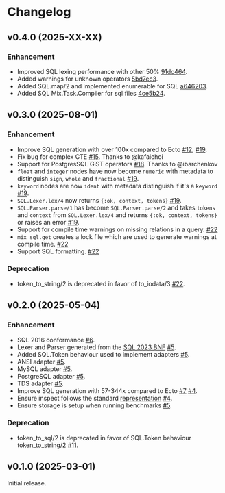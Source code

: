 <!--
# SPDX-License-Identifier: Apache-2.0
# SPDX-FileCopyrightText: 2025 DBVisor
-->

# Changelog

## v0.4.0 (2025-XX-XX)

### Enhancement
 - Improved SQL lexing performance with other 50%  [91dc464](https://github.com/elixir-dbvisor/sql/commit/91dc464242d2e644b8c7210ac79bcf5f94c35ed8).
 - Added warnings for unknown operators [5bd7ec3](https://github.com/elixir-dbvisor/sql/commit/5bd7ec391c028a592dc4c94ead7a8002113790b9).
 - Added SQL.map/2 and implemented enumerable for SQL [a646203](https://github.com/elixir-dbvisor/sql/commit/a646203da05bc1e59b8f0df65b1a285ab1740a6c).
 - Added SQL Mix.Task.Compiler for sql files [4ce5b24](https://github.com/elixir-dbvisor/sql/commit/4ce5b243d2ec36d51bc1a3e5a25802b2d4a18b79).

## v0.3.0 (2025-08-01)

### Enhancement
 - Improve SQL generation with over 100x compared to Ecto [#12](https://github.com/elixir-dbvisor/sql/pull/12), [#19](https://github.com/elixir-dbvisor/sql/pull/19).
 - Fix bug for complex CTE [#15](https://github.com/elixir-dbvisor/sql/pull/15). Thanks to @kafaichoi
 - Support for PostgresSQL GiST operators [#18](https://github.com/elixir-dbvisor/sql/pull/18). Thanks to @ibarchenkov
 - `float` and `integer` nodes have now become `numeric` with metadata to distinguish `sign`, `whole` and `fractional` [#19](https://github.com/elixir-dbvisor/sql/pull/19).
 - `keyword` nodes are now `ident` with metadata distinguish if it's a `keyword` [#19](https://github.com/elixir-dbvisor/sql/pull/19).
 - `SQL.Lexer.lex/4` now returns `{:ok, context, tokens}` [#19](https://github.com/elixir-dbvisor/sql/pull/19).
 - `SQL.Parser.parse/1` has become `SQL.Parser.parse/2` and takes `tokens` and `context` from `SQL.Lexer.lex/4` and returns `{:ok, context, tokens}` or raises an error [#19](https://github.com/elixir-dbvisor/sql/pull/19).
 - Support for compile time warnings on missing relations in a query. [#22](https://github.com/elixir-dbvisor/sql/pull/22)
 - `mix sql.get` creates a lock file which are used to generate warnings at compile time. [#22](https://github.com/elixir-dbvisor/sql/pull/22)
 - Support SQL formatting. [#22](https://github.com/elixir-dbvisor/sql/pull/22)

### Deprecation
 - token_to_string/2 is deprecated in favor of to_iodata/3 [#22](https://github.com/elixir-dbvisor/sql/pull/22).


## v0.2.0 (2025-05-04)

### Enhancement
 - SQL 2016 conformance [#6](https://github.com/elixir-dbvisor/sql/pull/6).
 - Lexer and Parser generated from the [SQL 2023 BNF](https://standards.iso.org/iso-iec/9075/-2/ed-6/en/) [#5](https://github.com/elixir-dbvisor/sql/pull/5).
 - Added SQL.Token behaviour used to implement adapters [#5](https://github.com/elixir-dbvisor/sql/pull/5).
 - ANSI adapter [#5](https://github.com/elixir-dbvisor/sql/pull/5).
 - MySQL adapter [#5](https://github.com/elixir-dbvisor/sql/pull/5).
 - PostgreSQL adapter [#5](https://github.com/elixir-dbvisor/sql/pull/5).
 - TDS adapter [#5](https://github.com/elixir-dbvisor/sql/pull/5).
 - Improve SQL generation with 57-344x compared to Ecto [#7](https://github.com/elixir-dbvisor/sql/pull/7) [#4](https://github.com/elixir-dbvisor/sql/pull/4).
 - Ensure inspect follows the standard [representation](https://hexdocs.pm/elixir/Inspect.html#module-inspect-representation) [#4](https://github.com/elixir-dbvisor/sql/pull/4).
 - Ensure storage is setup when running benchmarks [#5](https://github.com/elixir-dbvisor/sql/pull/5).

### Deprecation
 - token_to_sql/2 is deprecated in favor of SQL.Token behaviour token_to_string/2 [#11](https://github.com/elixir-dbvisor/sql/pull/11).

## v0.1.0 (2025-03-01)

Initial release.

